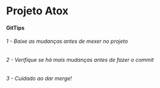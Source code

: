 # Projeto Atox

#### GitTips
###### 1 - Baixe as mudanças antes de mexer no projeto
###### 2 - Verifique se há mais mudanças antes de fazer o commit
###### 3 - Cuidado ao dar merge!